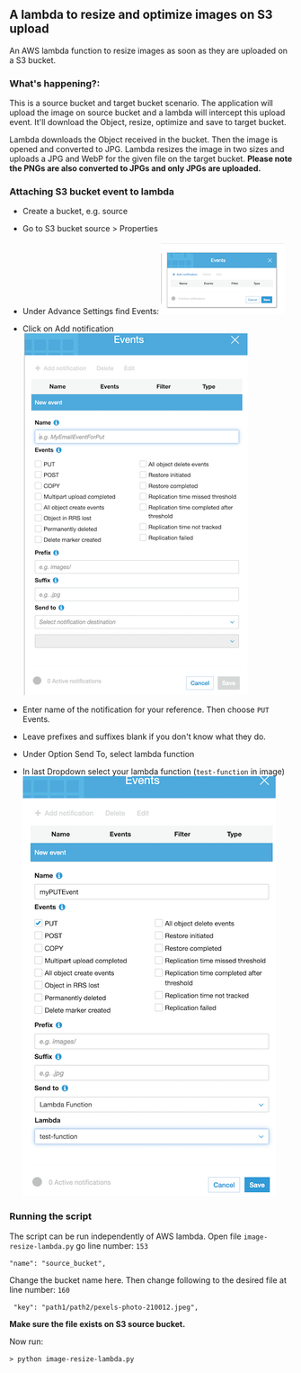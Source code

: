 ## A lambda to resize and optimize images on S3 upload

An AWS lambda function to resize images as soon as they are uploaded on a S3 bucket.

### What's happening?:
This is a source bucket and target bucket scenario. The application will upload the image on source bucket and a lambda will intercept this upload event. It'll download the Object, resize, optimize and save to target bucket.

Lambda downloads the Object received in the bucket. Then the image is opened and converted to JPG. Lambda resizes the image in two sizes and uploads a JPG and WebP for the given file on the target bucket. **Please note the PNGs are also converted to JPGs and only JPGs are uploaded.**


### Attaching S3 bucket event to lambda
- Create a bucket, e.g. source
- Go to S3 bucket source > Properties
- Under Advance Settings find Events:
![S3 Event Setings](/image-resize/img-resize-lambda/images/s3-event-create-2.png)

- Click on Add notification
![S3 event add notification](/image-resize/img-resize-lambda/images/s3-event-add-notif-2.png)

- Enter name of the notification for your reference. Then choose `PUT` Events.
- Leave prefixes and suffixes blank if you don't know what they do.
- Under Option Send To, select lambda function
- In last Dropdown select your lambda function (`test-function` in image)
![S3 event add notification](/image-resize/img-resize-lambda/images/s3-event-add-notif-details-2.png)

### Running the script

The script can be run independently of AWS lambda.
Open file `image-resize-lambda.py` go line number: `153`
```
"name": "source_bucket",
```
Change the bucket name here.
Then change following to the desired file at line number: `160`
```
 "key": "path1/path2/pexels-photo-210012.jpeg",
```

**Make sure the file exists on S3 source bucket.**

Now run:
```
> python image-resize-lambda.py
```

